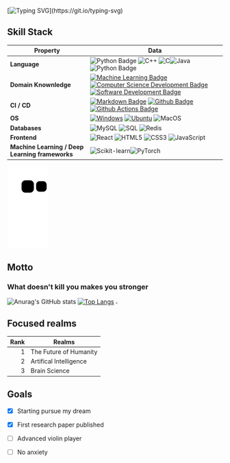 
<!-- my-ticker -->   

<!-- [![Typing SVG](https://readme-typing-svg.demolab.com?font=Fira+Code&pause=1000&width=600&lines=Hey%2C+this+is+Maxwell+Wong!;Welcome+to+my+profile!)](https://git.io/typing-svg) -->
<!-- ## Hey, this is Maxwell Wong 👽 -->
<!-- ![Icon ](icon.jpg) -->


[![Typing SVG](https://readme-typing-svg.demolab.com?font=Fira+Code&pause=1000&color=0BE6F7&background=2FE9FF00&center=true&vCenter=true&width=600&lines=Hey%2C+this+is+Jingyun+Huang!;Welcome+to+my+profile!;What+doesn't+kill+you+makes+you+stronger!)](https://git.io/typing-svg)
## Skill Stack
<!--   my-skils -->

| Property                                        | Data                                                         |
| ----------------------------------------------- | ------------------------------------------------------------ |
| **Language**                              | ![Python Badge](https://img.shields.io/badge/-Python-3776AB?style=flat&logo=Python&logoColor=white) ![C++](https://img.shields.io/badge/C++-00599C?style=flat&logo=C%2B%2B&logoColor=white) ![C](https://img.shields.io/badge/C-00599C?style=flat&logo=c&logoColor=white)![Java](https://img.shields.io/badge/Java-ED8B00?style=flat&logo=openjdk&logoColor=white)![Python Badge](https://img.shields.io/badge/-Django-3776AB?style=flat&logo=Django&logoColor=white) |
| **Domain Knownledge**                           | [![Machine Learning Badge](https://img.shields.io/badge/-Machine%20Learning-01D277?style=flat&logoColor=white)](https://github.com/BEPb/BEPb) [![Computer Science Development Badge](https://img.shields.io/badge/-Computer%20Science-FAB040?style=flat&logoColor=white)](https://github.com/search?q=user%3ABEPb&type=Repositories) [![Software Development Badge](https://img.shields.io/badge/-Software%20Development-FF6600?style=flat&logoColor=white)](https://github.com/search?q=user%3ABEPb&type=Repositories) |
| **CI / CD**                                     | [![Markdown Badge](https://img.shields.io/badge/-Markdown-2088FF?style=flat&logo=Markdown&logoColor=white)](https://github.com/BEPb/BEPb) [![Github Badge](https://img.shields.io/badge/-Github%20-2088FF?style=flat&logo=Github&logoColor=white)](https://github.com/BEPb/BEPb) [![Github Actions Badge](https://img.shields.io/badge/-Git%20-2088FF?style=flat&logo=Git&logoColor=white)](https://github.com/BEPb/BEPb) |
| **OS**                                          | <a target="_blank" rel="noopener noreferrer" href="https://camo.githubusercontent.com/b44114213a5a462903bd69611bb6846f1dc41fe6f3230bd37c67c3d4eb65f08c/68747470733a2f2f696d672e736869656c64732e696f2f62616467652f2d57696e646f77732d626c61636b3f7374796c653d666c61742d737175617265266c6f676f3d77696e646f7773266c6f676f436f6c6f723d626c7565"><img src="https://camo.githubusercontent.com/b44114213a5a462903bd69611bb6846f1dc41fe6f3230bd37c67c3d4eb65f08c/68747470733a2f2f696d672e736869656c64732e696f2f62616467652f2d57696e646f77732d626c61636b3f7374796c653d666c61742d737175617265266c6f676f3d77696e646f7773266c6f676f436f6c6f723d626c7565" alt="Windows" data-canonical-src="https://img.shields.io/badge/-Windows-black?style=flat-square&amp;logo=windows&amp;logoColor=blue" style="max-width: 100%;"></a> <a target="_blank" rel="noopener noreferrer" href="https://camo.githubusercontent.com/9c4bc049e33f41f122342a1714ccf872c34098a9f2c593c33c2322cf0129fa04/68747470733a2f2f696d672e736869656c64732e696f2f62616467652f2d5562756e74752d626c61636b3f7374796c653d666c61742d737175617265266c6f676f3d7562756e7475"><img src="https://camo.githubusercontent.com/9c4bc049e33f41f122342a1714ccf872c34098a9f2c593c33c2322cf0129fa04/68747470733a2f2f696d672e736869656c64732e696f2f62616467652f2d5562756e74752d626c61636b3f7374796c653d666c61742d737175617265266c6f676f3d7562756e7475" alt="Ubuntu" data-canonical-src="https://img.shields.io/badge/-Ubuntu-black?style=flat-square&amp;logo=ubuntu" style="max-width: 100%;"></a>  ![MacOS](https://shields.io/badge/MacOS--9cf?logo=Apple&style=social)
| **Databases**                                   | <img alt="MySQL" src="https://camo.githubusercontent.com/e863bc79abf7a53150665ce9eb1a93f4fb6183af46bc3fb345ee5562736eb23c/68747470733a2f2f696d672e736869656c64732e696f2f62616467652f4d7953514c2d2532333030662e7376673f6c6f676f3d6d7973716c266c6f676f436f6c6f723d7768697465" data-canonical-src="https://img.shields.io/badge/MySQL-%2300f.svg?logo=mysql&amp;logoColor=white" style="max-width: 100%;"> <img src="https://camo.githubusercontent.com/c44ec7dbcddd4dea22204197ce11e45bea3ef03ff97e45294bf66ea793527706/68747470733a2f2f696d672e736869656c64732e696f2f62616467652f2d53514c2d626c61636b3f7374796c653d666c61742d737175617265266c6f676f3d706f737467726573716c266c6f676f436f6c6f723d626c7565" alt="SQL" data-canonical-src="https://img.shields.io/badge/-SQL-black?style=flat-square&amp;logo=postgresql&amp;logoColor=blue" style="max-width: 100%;"> ![Redis](https://img.shields.io/badge/redis-%23DD0031.svg?&style=flat-square&logo=redis&logoColor=white)|
| **Frontend**                            | ![React](https://img.shields.io/badge/React-20232A?style=for-the-badge&logo=react&logoColor=61DAFB) ![HTML5](https://img.shields.io/badge/HTML5-E34F26?style=for-the-badge&logo=html5&logoColor=white) ![CSS3](https://img.shields.io/badge/CSS3-1572B6?style=for-the-badge&logo=css3&logoColor=white) ![JavaScript](https://img.shields.io/badge/javascript-%23323330.svg?style=for-the-badge&logo=javascript&logoColor=%23F7DF1E)|
| **Machine Learning / Deep Learning frameworks** | ![Scikit-learn](http://img.shields.io/badge/-Scikit--Learn-eee?style=flat-square&logo=scikit-learn&logoColor=e26d00)![PyTorch](https://img.shields.io/badge/PyTorch-%23EE4C2C.svg?style=flat-squareflat-square&logo=PyTorch&logoColor=white)|

![Snake animation](https://github.com/Maxwell-Wong/Maxwell-Wong/blob/output/github-contribution-grid-snake.svg)
## Motto
### What doesn't kill you makes you stronger

![Anurag's GitHub stats](https://github-readme-stats.vercel.app/api?username=Maxwell-Wong&show_icons=true&theme=algolia)
[![Top Langs](https://github-readme-stats.vercel.app/api/top-langs/?username=Maxwell-Wong&layout=donut-vertical)](https://github.com/anuraghazra/github-readme-stats)
<img src="icon2.jpg" style="zoom:30%;">

## Focused realms

| Rank | Realms    |
|-----:|-----------|
|     1| The Future of Humanity          |
|     2| Artifical Intelligence          |
|     3| Brain Science       |

## Goals
- [x] Starting pursue my dream
- [x] First research paper published
- [ ] Advanced violin player
- [ ] No anxiety

